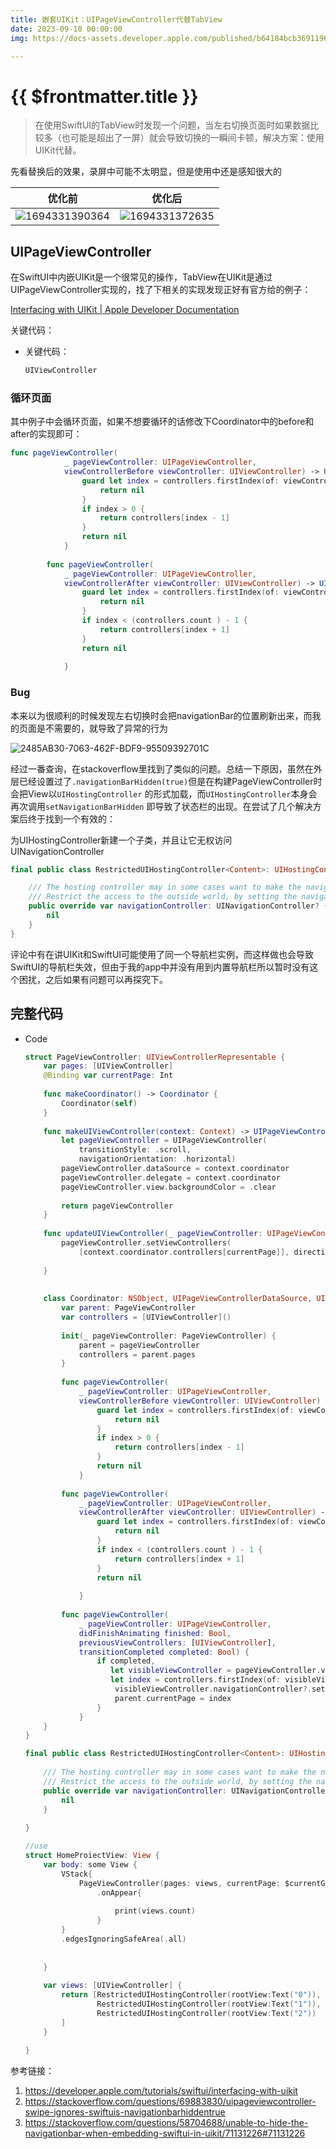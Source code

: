 ```yaml
---
title: 嵌套UIKit：UIPageViewController代替TabView
date: 2023-09-10 00:00:00
img: https://docs-assets.developer.apple.com/published/b64184bcb3691196373b69b2e2628206/08040H~dark@2x.png

---
```


# {{ $frontmatter.title }} <Badge type="tip" :text="String($frontmatter.date).slice(0,10)" />

> 在使用SwiftUI的TabView时发现一个问题，当左右切换页面时如果数据比较多（也可能是超出了一屏）就会导致切换的一瞬间卡顿，解决方案：使用UIKit代替。

先看替换后的效果，录屏中可能不太明显，但是使用中还是感知很大的



| 优化前                                       | 优化后                                       |
| -------------------------------------------- | -------------------------------------------- |
| ![1694331390364](./assets/1694331390364.gif) | ![1694331372635](./assets/1694331372635.gif) |



## UIPageViewController

在SwiftUI中内嵌UIKit是一个很常见的操作，TabView在UIKit是通过UIPageViewController实现的，找了下相关的实现发现正好有官方给的例子：

[Interfacing with UIKit | Apple Developer Documentation](https://developer.apple.com/tutorials/swiftui/interfacing-with-uikit)

关键代码：

- 关键代码：

  ```swift
  UIViewController
  ```

### 循环页面

其中例子中会循环页面，如果不想要循环的话修改下Coordinator中的before和after的实现即可：

```swift
func pageViewController(
            _ pageViewController: UIPageViewController,
            viewControllerBefore viewController: UIViewController) -> UIViewController? {
                guard let index = controllers.firstIndex(of: viewController) else {
                    return nil
                }
                if index > 0 {
                    return controllers[index - 1]
                }
                return nil
            }
        
        func pageViewController(
            _ pageViewController: UIPageViewController,
            viewControllerAfter viewController: UIViewController) -> UIViewController? {
                guard let index = controllers.firstIndex(of: viewController) else {
                    return nil
                }
                if index < (controllers.count ) - 1 {
                    return controllers[index + 1]
                }
                return nil
                
            }
```

### Bug

本来以为很顺利的时候发现左右切换时会把navigationBar的位置刷新出来，而我的页面是不需要的，就导致了异常的行为

![2485AB30-7063-462F-BDF9-95509392701C](./assets/2485AB30-7063-462F-BDF9-95509392701C.gif)

经过一番查询，在stackoverflow里找到了类似的问题。总结一下原因，虽然在外层已经设置过了`.navigationBarHidden(true)`但是在构建PageViewController时会把View以`UIHostingController`  的形式加载，而`UIHostingController`本身会再次调用`setNavigationBarHidden`  即导致了状态栏的出现。在尝试了几个解决方案后终于找到一个有效的：

为UIHostingController新建一个子类，并且让它无权访问UINavigationController

```swift
final public class RestrictedUIHostingController<Content>: UIHostingController<Content> where Content: View {

    /// The hosting controller may in some cases want to make the navigation bar be not hidden.
    /// Restrict the access to the outside world, by setting the navigation controller to nil when internally accessed.
    public override var navigationController: UINavigationController? {
        nil
    }
}
```

评论中有在讲UIKit和SwiftUI可能使用了同一个导航栏实例，而这样做也会导致SwiftUI的导航栏失效，但由于我的app中并没有用到内置导航栏所以暂时没有这个困扰，之后如果有问题可以再探究下。

## 完整代码

- Code

  ```swift
  struct PageViewController: UIViewControllerRepresentable {
      var pages: [UIViewController]
      @Binding var currentPage: Int
      
      func makeCoordinator() -> Coordinator {
          Coordinator(self)
      }
      
      func makeUIViewController(context: Context) -> UIPageViewController {
          let pageViewController = UIPageViewController(
              transitionStyle: .scroll,
              navigationOrientation: .horizontal)
          pageViewController.dataSource = context.coordinator
          pageViewController.delegate = context.coordinator
          pageViewController.view.backgroundColor = .clear
          
          return pageViewController
      }
      
      func updateUIViewController(_ pageViewController: UIPageViewController, context: Context) {
          pageViewController.setViewControllers(
              [context.coordinator.controllers[currentPage]], direction: .forward, animated: true)
          
      }
      
      
      class Coordinator: NSObject, UIPageViewControllerDataSource, UIPageViewControllerDelegate {
          var parent: PageViewController
          var controllers = [UIViewController]()
          
          init(_ pageViewController: PageViewController) {
              parent = pageViewController
              controllers = parent.pages
          }
          
          func pageViewController(
              _ pageViewController: UIPageViewController,
              viewControllerBefore viewController: UIViewController) -> UIViewController? {
                  guard let index = controllers.firstIndex(of: viewController) else {
                      return nil
                  }
                  if index > 0 {
                      return controllers[index - 1]
                  }
                  return nil
              }
          
          func pageViewController(
              _ pageViewController: UIPageViewController,
              viewControllerAfter viewController: UIViewController) -> UIViewController? {
                  guard let index = controllers.firstIndex(of: viewController) else {
                      return nil
                  }
                  if index < (controllers.count ) - 1 {
                      return controllers[index + 1]
                  }
                  return nil
                  
              }
          
          func pageViewController(
              _ pageViewController: UIPageViewController,
              didFinishAnimating finished: Bool,
              previousViewControllers: [UIViewController],
              transitionCompleted completed: Bool) {
                  if completed,
                     let visibleViewController = pageViewController.viewControllers?.first,
                     let index = controllers.firstIndex(of: visibleViewController) {
                      visibleViewController.navigationController?.setNavigationBarHidden(true, animated: false)
                      parent.currentPage = index
                  }
              }
      }
  }
  
  final public class RestrictedUIHostingController<Content>: UIHostingController<Content> where Content: View {
      
      /// The hosting controller may in some cases want to make the navigation bar be not hidden.
      /// Restrict the access to the outside world, by setting the navigation controller to nil when internally accessed.
      public override var navigationController: UINavigationController? {
          nil
      }
      
  }
  
  //use
  struct HomeProiectView: View {
      var body: some View {
          VStack{
              PageViewController(pages: views, currentPage: $currentGroup)
                  .onAppear{
                      
                      print(views.count)
                  }
          }
          .edgesIgnoringSafeArea(.all)
          
          
      }
      
      var views: [UIViewController] {
          return [RestrictedUIHostingController(rootView:Text("0")),
                  RestrictedUIHostingController(rootView:Text("1")),
                  RestrictedUIHostingController(rootView:Text("2"))
          ]
      }
      
  }
  ```

参考链接：

1. https://developer.apple.com/tutorials/swiftui/interfacing-with-uikit
2. https://stackoverflow.com/questions/69883830/uipageviewcontroller-swipe-ignores-swiftuis-navigationbarhiddentrue
3. https://stackoverflow.com/questions/58704688/unable-to-hide-the-navigationbar-when-embedding-swiftui-in-uikit/71131226#71131226